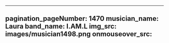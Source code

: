 ------
pagination_pageNumber: 1470
musician_name: Laura
band_name: I.AM.L
img_src: images/musician1498.png
onmouseover_src: 
------